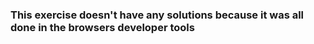 ### This exercise doesn't have any solutions because it was all done in the browsers developer tools
